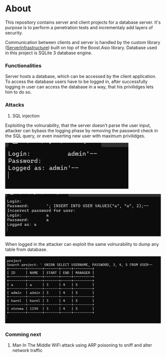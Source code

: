 # About

This repository contains server and client projects for a database server.
It's purpose is to perform a penetration tests and incrementaly add layers of security.

Communication between clients and server is handled by the custom library ([ServerInfrastructure](https://github.com/tuStroma/ServerInfrastructure)) built on top of the Boost.Asio library. Database used in this project is SQLite 3 database engine.

### Functionalities

Server hosts a database, which can be accessed by the client application. To access the database users have to be logged in, after successfully logging in user can access the database in a way, that his privilidges lets him to do so.

### Attacks

1. SQL injection

Exploiting the volnurability, that the server doesn't parse the user input, attacker can bybass the logging phase by removing the password check in the SQL query, or even inserting new user with maximum privilidges.

![Password Bypass](About/password_bypass.png)

![New User](About/new_user.png)

When logged in the attacker can exploit the same volnurability to dump any table from database.

![Dump Passwords](About/dump_passwords.png)

### Comming next

1. Man In The Middle WiFi attack using ARP poisoning to sniff and alter network traffic
